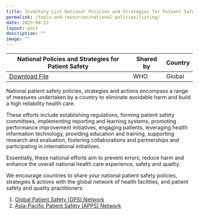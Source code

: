 ```yaml
---
title: Inventory List National Policies and Strategies for Patient Safety
permalink: /tools-and-resources/national-policies/listing/
date: 2023-08-22
layout: post
description: ""
image: ""
---
```

| National Policies and Strategies for Patient Safety | Shared by | Country |
| -------- | -------- | -------- |
| [Download File](/files/gkpslinka08-20232008_inventory%20list%20national%20policies%20and%20strategies%20for%20patient%20safety.pdf)  | WHO    | Global     |

National patient safety policies, strategies and actions encompass a range of measures undertaken by a country to eliminate avoidable harm and build a high reliability health care.

These efforts include establishing regulations, forming patient safety committees, implementing reporting and learning systems, promoting performance improvement initiatives, engaging patients, leveraging health information technology, providing education and training, supporting research and evaluation, fostering collaborations and partnerships and participating in international initiatives.

Essentially, these national efforts aim to prevent errors, reduce harm and enhance the overall national health care experience, safety and quality.  

We encourage countries to share your national patient safety policies, strategies & actions with the global network of health facilities, and patient safety and quality practitioners:

1. [Global Patient Safety (GPS) Network](https://ezcollab.who.int/gpsn)
2. [Asia-Pacific Patient Safety (APPS) Network](https://ezcollab.who.int/gpsn/apps)